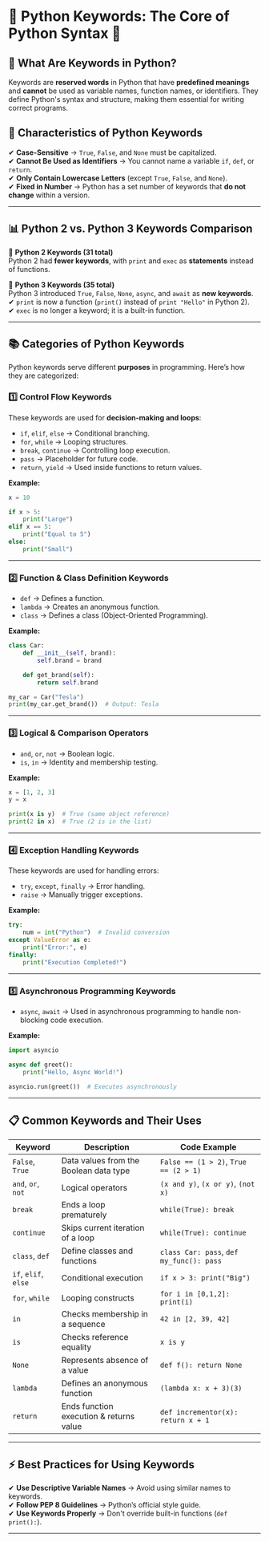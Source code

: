 # **🚀 Python Keywords: The Core of Python Syntax 🎯**

## **🔹 What Are Keywords in Python?**
Keywords are **reserved words** in Python that have **predefined meanings** and **cannot** be used as variable names, function names, or identifiers. They define Python's syntax and structure, making them essential for writing correct programs.

## **📌 Characteristics of Python Keywords**
✔ **Case-Sensitive** → `True`, `False`, and `None` must be capitalized.  
✔ **Cannot Be Used as Identifiers** → You cannot name a variable `if`, `def`, or `return`.  
✔ **Only Contain Lowercase Letters** (except `True`, `False`, and `None`).  
✔ **Fixed in Number** → Python has a set number of keywords that **do not change** within a version.  

---

## **📊 Python 2 vs. Python 3 Keywords Comparison**

🔹 **Python 2 Keywords (31 total)**  
Python 2 had **fewer keywords**, with `print` and `exec` as **statements** instead of functions.  

🔹 **Python 3 Keywords (35 total)**  
Python 3 introduced `True`, `False`, `None`, `async`, and `await` as **new keywords**.  
✔ `print` is now a function (`print()` instead of `print "Hello"` in Python 2).  
✔ `exec` is no longer a keyword; it is a built-in function.  

---

## **📚 Categories of Python Keywords**

Python keywords serve different **purposes** in programming. Here’s how they are categorized:  

### **1️⃣ Control Flow Keywords**
These keywords are used for **decision-making and loops**:  
- `if`, `elif`, `else` → Conditional branching.  
- `for`, `while` → Looping structures.  
- `break`, `continue` → Controlling loop execution.  
- `pass` → Placeholder for future code.  
- `return`, `yield` → Used inside functions to return values.  

**Example:**  
```python
x = 10

if x > 5:
    print("Large")
elif x == 5:
    print("Equal to 5")
else:
    print("Small")
```

---

### **2️⃣ Function & Class Definition Keywords**
- `def` → Defines a function.  
- `lambda` → Creates an anonymous function.  
- `class` → Defines a class (Object-Oriented Programming).  

**Example:**  
```python
class Car:
    def __init__(self, brand):
        self.brand = brand

    def get_brand(self):
        return self.brand

my_car = Car("Tesla")
print(my_car.get_brand())  # Output: Tesla
```

---

### **3️⃣ Logical & Comparison Operators**
- `and`, `or`, `not` → Boolean logic.  
- `is`, `in` → Identity and membership testing.  

**Example:**  
```python
x = [1, 2, 3]
y = x

print(x is y)  # True (same object reference)
print(2 in x)  # True (2 is in the list)
```

---

### **4️⃣ Exception Handling Keywords**
These keywords are used for handling errors:  
- `try`, `except`, `finally` → Error handling.  
- `raise` → Manually trigger exceptions.  

**Example:**  
```python
try:
    num = int("Python")  # Invalid conversion
except ValueError as e:
    print("Error:", e)
finally:
    print("Execution Completed!")
```

---

### **5️⃣ Asynchronous Programming Keywords**
- `async`, `await` → Used in asynchronous programming to handle non-blocking code execution.  

**Example:**  
```python
import asyncio

async def greet():
    print("Hello, Async World!")
    
asyncio.run(greet())  # Executes asynchronously
```

---

## **📋 Common Keywords and Their Uses**

| **Keyword** | **Description** | **Code Example** |
|------------|---------------|----------------|
| `False`, `True` | Data values from the Boolean data type | `False == (1 > 2)`, `True == (2 > 1)` |
| `and`, `or`, `not` | Logical operators | `(x and y)`, `(x or y)`, `(not x)` |
| `break` | Ends a loop prematurely | `while(True): break` |
| `continue` | Skips current iteration of a loop | `while(True): continue` |
| `class`, `def` | Define classes and functions | `class Car: pass`, `def my_func(): pass` |
| `if`, `elif`, `else` | Conditional execution | `if x > 3: print("Big")` |
| `for`, `while` | Looping constructs | `for i in [0,1,2]: print(i)` |
| `in` | Checks membership in a sequence | `42 in [2, 39, 42]` |
| `is` | Checks reference equality | `x is y` |
| `None` | Represents absence of a value | `def f(): return None` |
| `lambda` | Defines an anonymous function | `(lambda x: x + 3)(3)` |
| `return` | Ends function execution & returns value | `def incrementor(x): return x + 1` |

---

## **⚡ Best Practices for Using Keywords**
✔ **Use Descriptive Variable Names** → Avoid using similar names to keywords.  
✔ **Follow PEP 8 Guidelines** → Python’s official style guide.  
✔ **Use Keywords Properly** → Don't override built-in functions (`def print():`).  

---




